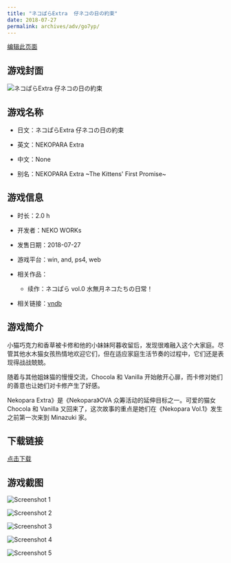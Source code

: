 ```yaml
---
title: "ネコぱらExtra  仔ネコの日の約束"
date: 2018-07-27
permalink: archives/adv/go7yp/
---
```

[编辑此页面](https://github.com/ACG-3/ADV3-source/blob/main/source/_posts/%E3%83%8D%E3%82%B3%E3%81%B1%E3%82%89Extra%20%20%E4%BB%94%E3%83%8D%E3%82%B3%E3%81%AE%E6%97%A5%E3%81%AE%E7%B4%84%E6%9D%9F.md)

## 游戏封面

![ネコぱらExtra  仔ネコの日の約束](https://pan.timero.xyz/d/onedrive/img_lib_001/%E3%83%8D%E3%82%B3%E3%81%B1%E3%82%89Extra%20%20%E4%BB%94%E3%83%8D%E3%82%B3%E3%81%AE%E6%97%A5%E3%81%AE%E7%B4%84%E6%9D%9F_cover.avif)


## 游戏名称

- 日文：ネコぱらExtra  仔ネコの日の約束
- 英文：NEKOPARA Extra
- 中文：None

- 别名：NEKOPARA Extra ~The Kittens' First Promise~


## 游戏信息

- 时长：2.0 h
- 开发者：NEKO WORKs
- 发售日期：2018-07-27
- 游戏平台：win, and, ps4, web
- 相关作品：
   - 续作：ネコぱら vol.0 水無月ネコたちの日常！

- 相关链接：[vndb](https://vndb.org/v22020)


## 游戏简介

小猫巧克力和香草被卡修和他的小妹妹阿暮收留后，发现很难融入这个大家庭。尽管其他水木猫女孩热情地欢迎它们，但在适应家庭生活节奏的过程中，它们还是表现得战战兢兢。

随着与其他姐妹猫的慢慢交流，Chocola 和 Vanilla 开始敞开心扉，而卡修对她们的善意也让她们对卡修产生了好感。



Nekopara Extra》是《Nekopara》OVA 众筹活动的延伸目标之一。可爱的猫女 Chocola 和 Vanilla 又回来了，这次故事的重点是她们在《Nekopara Vol.1》发生之前第一次来到 Minazuki 家。




## 下载链接

[点击下载](https://pan.timero.xyz/onedrive/adv_lib_001/%E3%83%8D%E3%82%B3%E3%81%B1%E3%82%89Extra%20%20%E4%BB%94%E3%83%8D%E3%82%B3%E3%81%AE%E6%97%A5%E3%81%AE%E7%B4%84%E6%9D%9F)


## 游戏截图


![Screenshot 1](https://pan.timero.xyz/d/onedrive/img_lib_001/%E3%83%8D%E3%82%B3%E3%81%B1%E3%82%89Extra%20%20%E4%BB%94%E3%83%8D%E3%82%B3%E3%81%AE%E6%97%A5%E3%81%AE%E7%B4%84%E6%9D%9F_Screenshot_1.avif)

![Screenshot 2](https://pan.timero.xyz/d/onedrive/img_lib_001/%E3%83%8D%E3%82%B3%E3%81%B1%E3%82%89Extra%20%20%E4%BB%94%E3%83%8D%E3%82%B3%E3%81%AE%E6%97%A5%E3%81%AE%E7%B4%84%E6%9D%9F_Screenshot_2.avif)

![Screenshot 3](https://pan.timero.xyz/d/onedrive/img_lib_001/%E3%83%8D%E3%82%B3%E3%81%B1%E3%82%89Extra%20%20%E4%BB%94%E3%83%8D%E3%82%B3%E3%81%AE%E6%97%A5%E3%81%AE%E7%B4%84%E6%9D%9F_Screenshot_3.avif)

![Screenshot 4](https://pan.timero.xyz/d/onedrive/img_lib_001/%E3%83%8D%E3%82%B3%E3%81%B1%E3%82%89Extra%20%20%E4%BB%94%E3%83%8D%E3%82%B3%E3%81%AE%E6%97%A5%E3%81%AE%E7%B4%84%E6%9D%9F_Screenshot_4.avif)

![Screenshot 5](https://pan.timero.xyz/d/onedrive/img_lib_001/%E3%83%8D%E3%82%B3%E3%81%B1%E3%82%89Extra%20%20%E4%BB%94%E3%83%8D%E3%82%B3%E3%81%AE%E6%97%A5%E3%81%AE%E7%B4%84%E6%9D%9F_Screenshot_5.avif)

